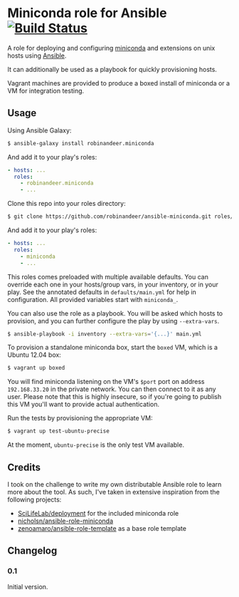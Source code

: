 # Miniconda role for Ansible [![Build Status][travis-image]][travis-url]

A role for deploying and configuring [miniconda](http://conda.pydata.org/miniconda.html) and extensions on unix hosts using [Ansible](http://www.ansibleworks.com/).

It can additionally be used as a playbook for quickly provisioning hosts.

Vagrant machines are provided to produce a boxed install of miniconda or a VM for integration testing.

## Usage

Using Ansible Galaxy:

```bash
$ ansible-galaxy install robinandeer.miniconda
```

And add it to your play's roles:

```yaml
- hosts: ...
  roles:
    - robinandeer.miniconda
    - ...
```

Clone this repo into your roles directory:

```bash
$ git clone https://github.com/robinandeer/ansible-miniconda.git roles/miniconda
```

And add it to your play's roles:

```yaml
- hosts: ...
  roles:
    - miniconda
    - ...
```

This roles comes preloaded with multiple available defaults. You can override each one in your hosts/group vars, in your inventory, or in your play. See the annotated defaults in ``defaults/main.yml`` for help in configuration. All provided variables start with ``miniconda_``.

You can also use the role as a playbook. You will be asked which hosts to provision, and you can further configure the play by using `--extra-vars`.

```bash
$ ansible-playbook -i inventory --extra-vars='{...}' main.yml
```

To provision a standalone miniconda box, start the `boxed` VM, which is a Ubuntu 12.04 box:

```bash
$ vagrant up boxed
```

You will find miniconda listening on the VM's ``$port`` port on address ``192.168.33.20`` in the private network. You can then connect to it as any user. Please note that this is highly insecure, so if you're going to publish this VM you'll want to provide actual authentication.

Run the tests by provisioning the appropriate VM:

```bash
$ vagrant up test-ubuntu-precise
```

At the moment, ``ubuntu-precise`` is the only test VM available.


## Credits
I took on the challenge to write my own distributable Ansible role to learn more about the tool. As such, I've taken in extensive inspiration from the following projects:

- [SciLifeLab/deployment][deployment] for the included miniconda role
- [nicholsn/ansible-role-miniconda][nicholsn]
- [zenoamaro/ansible-role-template][template] as a base role template


## Changelog

### 0.1

Initial version.


[deployment]: https://github.com/SciLifeLab/deployment
[nicholsn]: https://github.com/nicholsn/ansible-role-miniconda
[template]: https://github.com/zenoamaro/ansible-role-template
[travis-url]: https://travis-ci.org/robinandeer/ansible-miniconda
[travis-image]: https://img.shields.io/travis/robinandeer/ansible-miniconda.svg?style=flat
